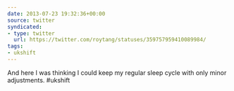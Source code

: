 ```yaml
---
date: 2013-07-23 19:32:36+00:00
source: twitter
syndicated:
- type: twitter
  url: https://twitter.com/roytang/statuses/359757959410089984/
tags:
- ukshift
---
```


And here I was thinking I could keep my regular sleep cycle with only minor adjustments. #ukshift